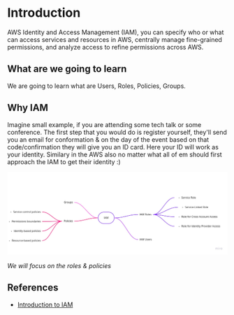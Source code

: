 # Introduction

AWS Identity and Access Management (IAM), you can specify who or what can access services and resources in AWS, centrally manage fine-grained permissions, and analyze access to refine permissions across AWS.

## What are we going to learn

We are going to learn what are Users, Roles, Policies, Groups.

## Why IAM

 Imagine small example, if you are attending some tech talk or some conference. The first step that you would do is register yourself, they'll send you an email for conformation & on the day of the event based on that code/confirmation they will give you an ID card. Here your ID will work as your identity. Similary in the AWS also no matter what all of em should first approach the IAM to get their identity :)

![Introduction mind map](images/Mind-Map.jpg)

*We will focus on the roles & policies*





## References

- [Introduction to IAM](https://aws.amazon.com/iam/)